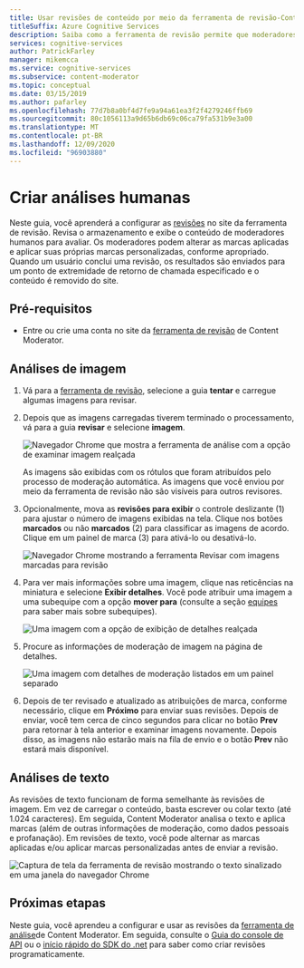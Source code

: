 ```yaml
---
title: Usar revisões de conteúdo por meio da ferramenta de revisão-Content Moderator
titleSuffix: Azure Cognitive Services
description: Saiba como a ferramenta de revisão permite que moderadores humanos revisem imagens em um portal da Web.
services: cognitive-services
author: PatrickFarley
manager: mikemcca
ms.service: cognitive-services
ms.subservice: content-moderator
ms.topic: conceptual
ms.date: 03/15/2019
ms.author: pafarley
ms.openlocfilehash: 77d7b8a0bf4d7fe9a94a61ea3f2f4279246ffb69
ms.sourcegitcommit: 80c1056113a9d65b6db69c06ca79fa531b9e3a00
ms.translationtype: MT
ms.contentlocale: pt-BR
ms.lasthandoff: 12/09/2020
ms.locfileid: "96903880"
---
```

# <a name="create-human-reviews"></a>Criar análises humanas

Neste guia, você aprenderá a configurar as [revisões](../review-api.md#reviews) no site da ferramenta de revisão. Revisa o armazenamento e exibe o conteúdo de moderadores humanos para avaliar. Os moderadores podem alterar as marcas aplicadas e aplicar suas próprias marcas personalizadas, conforme apropriado. Quando um usuário conclui uma revisão, os resultados são enviados para um ponto de extremidade de retorno de chamada especificado e o conteúdo é removido do site.

## <a name="prerequisites"></a>Pré-requisitos

- Entre ou crie uma conta no site da [ferramenta de revisão](https://contentmoderator.cognitive.microsoft.com/) de Content Moderator.

## <a name="image-reviews"></a>Análises de imagem

1. Vá para a [ferramenta de revisão](https://contentmoderator.cognitive.microsoft.com/), selecione a guia **tentar** e carregue algumas imagens para revisar.
1. Depois que as imagens carregadas tiverem terminado o processamento, vá para a guia **revisar** e selecione **imagem**.

    ![Navegador Chrome que mostra a ferramenta de análise com a opção de examinar imagem realçada](images/review-images-1.png)

    As imagens são exibidas com os rótulos que foram atribuídos pelo processo de moderação automática. As imagens que você enviou por meio da ferramenta de revisão não são visíveis para outros revisores.

1. Opcionalmente, mova as **revisões para exibir** o controle deslizante (1) para ajustar o número de imagens exibidas na tela. Clique nos botões **marcados** ou não **marcados** (2) para classificar as imagens de acordo. Clique em um painel de marca (3) para ativá-lo ou desativá-lo.

    ![Navegador Chrome mostrando a ferramenta Revisar com imagens marcadas para revisão](images/review-images-2.png)

1. Para ver mais informações sobre uma imagem, clique nas reticências na miniatura e selecione **Exibir detalhes**. Você pode atribuir uma imagem a uma subequipe com a opção **mover para** (consulte a seção [equipes](./configure.md#manage-team-and-subteams) para saber mais sobre subequipes).

    ![Uma imagem com a opção de exibição de detalhes realçada](images/review-images-3.png)

1. Procure as informações de moderação de imagem na página de detalhes.

    ![Uma imagem com detalhes de moderação listados em um painel separado](images/review-images-4.png)

1. Depois de ter revisado e atualizado as atribuições de marca, conforme necessário, clique em **Próximo** para enviar suas revisões. Depois de enviar, você tem cerca de cinco segundos para clicar no botão **Prev** para retornar à tela anterior e examinar imagens novamente. Depois disso, as imagens não estarão mais na fila de envio e o botão **Prev** não estará mais disponível.

## <a name="text-reviews"></a>Análises de texto

As revisões de texto funcionam de forma semelhante às revisões de imagem. Em vez de carregar o conteúdo, basta escrever ou colar texto (até 1.024 caracteres). Em seguida, Content Moderator analisa o texto e aplica marcas (além de outras informações de moderação, como dados pessoais e profanação). Em revisões de texto, você pode alternar as marcas aplicadas e/ou aplicar marcas personalizadas antes de enviar a revisão.

![Captura de tela da ferramenta de revisão mostrando o texto sinalizado em uma janela do navegador Chrome](../images/reviewresults_text.png)

## <a name="next-steps"></a>Próximas etapas

Neste guia, você aprendeu a configurar e usar as revisões da [ferramenta de análise](https://contentmoderator.cognitive.microsoft.com)de Content Moderator. Em seguida, consulte o [Guia do console de API](../try-review-api-review.md) ou o [início rápido do SDK do .net](../client-libraries.md?pivots=programming-language-csharp%253fpivots%253dprogramming-language-csharp) para saber como criar revisões programaticamente.